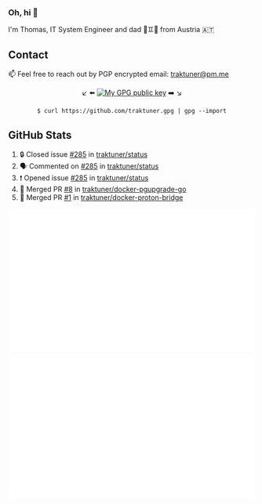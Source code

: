 ### Oh, hi 👋

I'm Thomas, IT System Engineer and dad 👶♊️👶 from Austria 🇦🇹

<!--
**traktuner/traktuner** is a ✨ _special_ ✨ repository because its `README.md` (this file) appears on your GitHub profile.

Here are some ideas to get you started:

- 🔭 I’m currently working on ...
- 🌱 I’m currently learning ...
- 👯 I’m looking to collaborate on ...
- 🤔 I’m looking for help with ...
- 💬 Ask me about ...
- 📫 How to reach me: ...
- 😄 Pronouns: ...
- ⚡ Fun fact: ...
-->

## Contact
📫 Feel free to reach out by PGP encrypted email:
traktuner@pm.me

<div align="center" markdown="1">

↙️ ⬅️ [![My GPG public key](https://img.shields.io/badge/PGP%20public%20key-6D4AFF?style=for-the-badge)](https://github.com/traktuner.gpg) ➡️ ↘️

```shell
$ curl https://github.com/traktuner.gpg | gpg --import
```

</div>

## GitHub Stats
<!--START_SECTION:activity-->
1. 🔒 Closed issue [#285](https://github.com/traktuner/status/issues/285) in [traktuner/status](https://github.com/traktuner/status)
2. 🗣 Commented on [#285](https://github.com/traktuner/status/issues/285#issuecomment-1886371150) in [traktuner/status](https://github.com/traktuner/status)
3. ❗ Opened issue [#285](https://github.com/traktuner/status/issues/285) in [traktuner/status](https://github.com/traktuner/status)
4. 🎉 Merged PR [#8](https://github.com/traktuner/docker-pgupgrade-go/pull/8) in [traktuner/docker-pgupgrade-go](https://github.com/traktuner/docker-pgupgrade-go)
5. 🎉 Merged PR [#1](https://github.com/traktuner/docker-proton-bridge/pull/1) in [traktuner/docker-proton-bridge](https://github.com/traktuner/docker-proton-bridge)
<!--END_SECTION:activity-->

![](https://github.com/traktuner/traktuner/blob/master/generated/overview.svg)
![](https://github.com/traktuner/traktuner/blob/master/generated/languages.svg)
